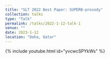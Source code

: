 ```yaml
---
title: "SLT 2022 Best Paper: SUPERB-prosody"
collection: talks
type: "Talk"
permalink: /talks/2022-1-12-talk-1
venue: ""
date: 2023-1-12
location: "Doha, Qatar"
---
```


{% include youtube.html id="yvcwcSPYkWs" %}